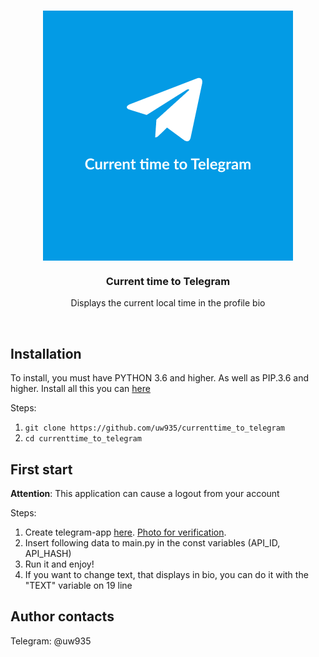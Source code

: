 <br>
<p align="center">
    <img align="center" src="media/thumbnail.png">
    <h3 align="center">Current time to Telegram</h3>
    <p align="center">Displays the current local time in the profile bio</p>
</p>
<br>

## Installation ##

To install, you must have PYTHON 3.6 and higher. As well as PIP.3.6 and higher. Install all this you can [here](https://www.python.org/downloads/)

Steps:

1. ```git clone https://github.com/uw935/currenttime_to_telegram```
2. ```cd currenttime_to_telegram```

##  First start ##
__Attention__: This application can cause a logout from your account

Steps:

1. Create telegram-app [here](https://my.telegram.org/auth?to=create). [Photo for verification](https://imgur.com/a/UZZ5JyZ).
2. Insert following data to main.py in the const variables (API_ID, API_HASH)
3. Run it and enjoy!
4. If you want to change text, that displays in bio, you can do it with the "TEXT" variable on 19 line

## Author contacts ##

Telegram: @uw935
